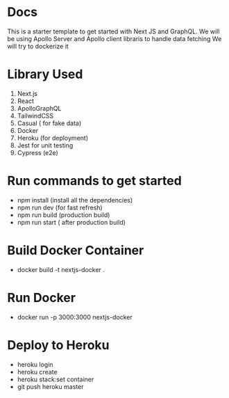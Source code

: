 # Docs

This is a starter template to get started with Next JS and GraphQL.
We will be using Apollo Server and Apollo client libraris to handle data fetching
We will try to dockerize it

# Library Used

1. Next.js
2. React
3. ApolloGraphQL
4. TailwindCSS
5. Casual ( for fake data)
6. Docker
7. Heroku (for deployment)
8. Jest for unit testing
9. Cypress (e2e)

# Run commands to get started

- npm install (install all the dependencies)
- npm run dev (for fast refresh)
- npm run build (production build)
- npm run start ( after production build)

# Build Docker Container

- docker build -t nextjs-docker .

# Run Docker

- docker run -p 3000:3000 nextjs-docker

# Deploy to Heroku

- heroku login
- heroku create
- heroku stack:set container
- git push heroku master

